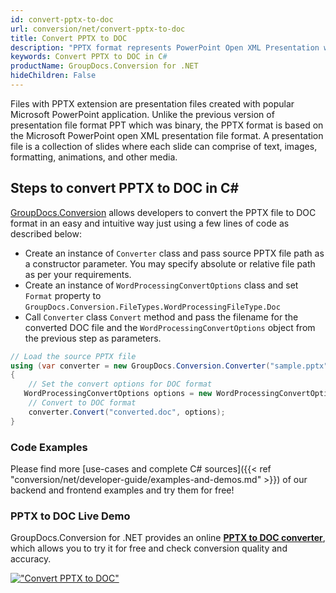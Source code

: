 ```yaml
---
id: convert-pptx-to-doc
url: conversion/net/convert-pptx-to-doc
title: Convert PPTX to DOC
description: "PPTX format represents PowerPoint Open XML Presentation with .pptx extension. Learn how to convert PPTX to DOC file programmatically in C# language using GroupDocs.Conversion for .NET library."
keywords: Convert PPTX to DOC in C#
productName: GroupDocs.Conversion for .NET
hideChildren: False
---
```


Files with PPTX extension are presentation files created with popular Microsoft PowerPoint application. Unlike the previous version of presentation file format PPT which was binary, the PPTX format is based on the Microsoft PowerPoint open XML presentation file format. A presentation file is a collection of slides where each slide can comprise of text, images, formatting, animations, and other media.

## Steps to convert PPTX to DOC in C#

[GroupDocs.Conversion](https://products.groupdocs.com/conversion/net) allows developers to convert the PPTX file to DOC format in an easy and intuitive way just using a few lines of code as described below:

* Create an instance of `Converter` class and pass source PPTX file path as a constructor parameter. You may specify absolute or relative file path as per your requirements. 
* Create an instance of `WordProcessingConvertOptions` class and set `Format` property to `GroupDocs.Conversion.FileTypes.WordProcessingFileType.Doc`
* Call `Converter` class `Convert` method and pass the filename for the converted DOC file and the `WordProcessingConvertOptions` object from the previous step as parameters.

```csharp
// Load the source PPTX file
using (var converter = new GroupDocs.Conversion.Converter("sample.pptx"))
{
    // Set the convert options for DOC format
   WordProcessingConvertOptions options = new WordProcessingConvertOptions { Format = GroupDocs.Conversion.FileTypes.WordProcessingFileType.Doc };
    // Convert to DOC format
    converter.Convert("converted.doc", options);
}
```

### Code Examples

Please find more [use-cases and complete C# sources]({{< ref "conversion/net/developer-guide/examples-and-demos.md" >}}) of our backend and frontend examples and try them for free!

### PPTX to DOC Live Demo

GroupDocs.Conversion for .NET provides an online [**PPTX to DOC converter**](https://products.groupdocs.app/conversion/pptx-to-doc), which allows you to try it for free and check conversion quality and accuracy.

[!["Convert PPTX to DOC"](conversion/net/images/convert-to-doc/convert-pptx-to-doc.png)](https://products.groupdocs.app/conversion/pptx-to-doc)